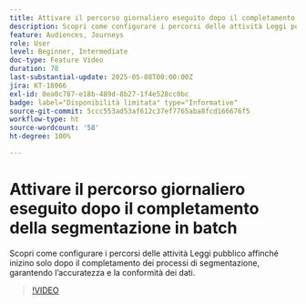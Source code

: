 ```yaml
---
title: Attivare il percorso giornaliero eseguito dopo il completamento della segmentazione in batch
description: Scopri come configurare i percorsi delle attività Leggi pubblico affinché inizino solo dopo il completamento dei processi di segmentazione, garantendo l’accuratezza e la conformità dei dati.
feature: Audiences, Journeys
role: User
level: Beginner, Intermediate
doc-type: Feature Video
duration: 78
last-substantial-update: 2025-05-08T00:00:00Z
jira: KT-18066
exl-id: 0ea0c787-e18b-489d-8b27-1f4e528cc0bc
badge: label="Disponibilità limitata" type="Informative"
source-git-commit: 5ccc553ad53af612c37ef7765aba8fcd166676f5
workflow-type: ht
source-wordcount: '58'
ht-degree: 100%

---
```


# Attivare il percorso giornaliero eseguito dopo il completamento della segmentazione in batch



Scopri come configurare i percorsi delle attività Leggi pubblico affinché inizino solo dopo il completamento dei processi di segmentazione, garantendo l’accuratezza e la conformità dei dati.

>[!VIDEO](https://video.tv.adobe.com/v/3458146/?learn=on&enablevpops)
